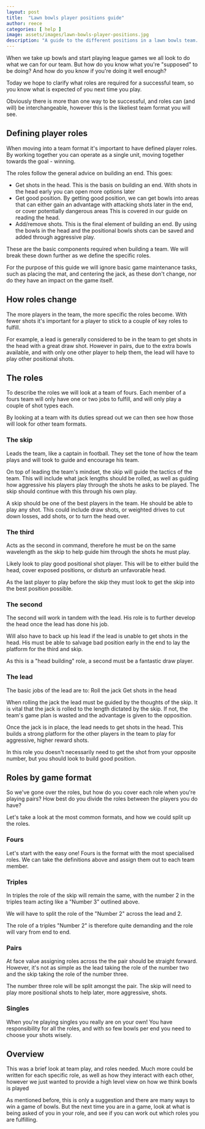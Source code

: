 ```yaml
---
layout: post
title:  "Lawn bowls player positions guide"
author: reece
categories: [ help ]
image: assets/images/lawn-bowls-player-positions.jpg
description: "A guide to the different positions in a lawn bowls team. Improve your game by doing the things that matter for your team"
---
```


When we take up bowls and start playing league games we all look to do what we can for our team. But how do you know what you're "supposed" to be doing? And how do you know if you're doing it well enough?

Today we hope to clarify what roles are required for a successful team, so you know what is expected of you next time you play.

Obviously there is more than one way to be successful, and roles can (and will) be interchangeable, however this is the likeliest team format you will see.

## Defining player roles

When moving into a team format it's important to have defined player roles. By working together you can operate as a single unit, moving together towards the goal - winning.

The roles follow the general advice on building an end. This goes:
- Get shots in the head. This is the basis on building an end. With shots in the head early you can open more options later 
- Get good position. By getting good position, we can get bowls into areas that can either gain an advantage with attacking shots later in the end, or cover potentially dangerous areas  This is covered in our guide on reading the head. 
- Add/remove shots. This is the final element of building an end. By using the bowls in the head and the positional bowls shots can be saved and added through aggressive play.

These are the basic components required when building a team. We will break these down further as we define the specific roles.

For the purpose of this guide we will ignore basic game maintenance tasks, such as placing the mat, and centering the jack, as these don't change, nor do they have an impact on the game itself.

## How roles change

The more players in the team, the more specific the roles become. With fewer shots it's important for a player to stick to a couple of key roles to fulfill.

For example, a lead is generally considered to be in the team to get shots in the head with a great draw shot. However in pairs, due to the extra bowls available, and with only one other player to help them, the lead will have to play other positional shots.

## The roles

To describe the roles we will look at a team of fours. Each member of a fours team will only have one or two jobs to fulfill, and will only play a couple of shot types each. 

By looking at a team with its duties spread out we can then see how those will look for other team formats.

### The skip

Leads the team, like a captain in football. They set the tone of how the team plays and will took to guide and encourage his team.

On top of leading the team's mindset, the skip will guide the tactics of the team. This will include what jack lengths should be rolled, as well as guiding how aggressive his players play through the shots he asks to be played. The skip should continue with this through his own play.

A skip should be one of the best players in the team. He should be able to play any shot. This could include draw shots, or weighted drives to cut down losses, add shots, or to turn the head over.

### The third

Acts as the second in command, therefore he must be on the same wavelength as the skip to help guide him through the shots he must play.

Likely look to play good positional shot player. This will be to either build the head, cover exposed positions, or disturb an unfavorable head.

As the last player to play before the skip they must look to get the skip into the best position possible.

### The second

The second will work in tandem with the lead. His role is to further develop the head once the lead has done his job.

Will also have to back up his lead if the lead is unable to get shots in the head. His must be able to salvage bad position early in the end to lay the platform for the third and skip.

As this is a "head building" role, a second must be a fantastic draw player.

### The lead

The basic jobs of the lead are to:
Roll the jack
Get shots in the head

When rolling the jack the lead must be guided by the thoughts of the skip. It is vital that the jack is rolled to the length dictated by the skip. If not, the team's game plan is wasted and the advantage is given to the opposition.

Once the jack is in place, the lead needs to get shots in the head. This builds a strong platform for the other players in the team to play for aggressive, higher reward shots.

In this role you doesn't necessarily need to get the shot from your opposite number, but you should look to build good position.

## Roles by game format

So we've gone over the roles, but how do you cover each role when you're playing pairs? How best do you divide the roles between the players you do have?

Let's take a look at the most common formats, and how we could split up the roles.

### Fours

Let's start with the easy one! Fours is the format with the most specialised roles. We can take the definitions above and assign them out to each team member.

### Triples

In triples the role of the skip will remain the same, with the number 2 in the triples team acting like a "Number 3" outlined above.

We will have to split the role of the "Number 2" across the lead and 2.

The role of a triples "Number 2" is therefore quite demanding and the role will vary from end to end.

### Pairs

At face value assigning roles across the the pair should be straight forward. However, it's not as simple as the lead taking the role of the number two and the skip taking the role of the number three.

The number three role will be split amongst the pair. The skip will need to play more positional shots to help later, more aggressive, shots.

### Singles

When you're playing singles you really are on your own! You have responsibility for all the roles, and with so few bowls per end you need to choose your shots wisely.

## Overview

This was a brief look at team play, and roles needed. Much more could be written for each specific role, as well as how they interact with each other, however we just wanted to provide a high level view on how we think bowls is played 

As mentioned before, this is only a suggestion and there are many ways to win a game of bowls. But the next time you are in a game, look at what is being asked of you in your role, and see if you can work out which roles you are fulfilling.
